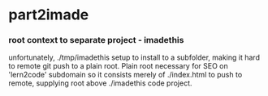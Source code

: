 # part2imade
### root context to separate project - imadethis
unfortunately, ./tmp/imadethis setup to install to a subfolder,
making it hard to remote git push to a plain root.
Plain root necessary for SEO on 'lern2code' subdomain so
it consists merely of ./index.html to push to remote,
supplying root above ./imadethis code project.
